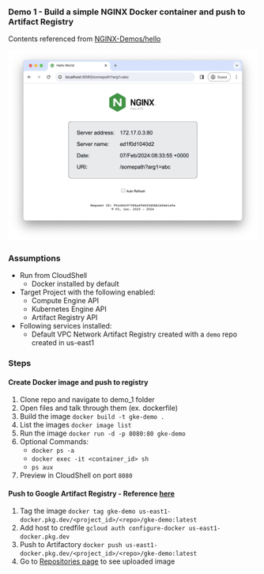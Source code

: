 ### Demo 1 - Build a simple NGINX Docker container and push to Artifact Registry
Contents referenced from [NGINX-Demos/hello](https://github.com/nginxinc/NGINX-Demos/tree/master/nginx-hello)

![hello](https://github.com/nginxinc/NGINX-Demos/blob/master/nginx-hello/hello.png?raw=true)

### Assumptions
- Run from CloudShell
    - Docker installed by default
- Target Project with the following enabled:    
    - Compute Engine API
    - Kubernetes Engine API
    - Artifact Registry API
- Following services installed: 
    - Default VPC Network
    Artifact Registry created with a `demo` repo created in us-east1

### Steps
#### Create Docker image and push to registry
1. Clone repo and navigate to demo_1 folder
2. Open files and talk through them (ex. dockerfile)
3. Build the image `docker build -t gke-demo .`
4. List the images `docker image list`
5. Run the image `docker run -d -p 8080:80 gke-demo`
6. Optional Commands: 
    - `docker ps -a`
    - `docker exec -it <container_id> sh`
    - `ps aux`
6. Preview in CloudShell on port `8080`

#### Push to Google Artifact Registry - Reference [here](https://cloud.google.com/artifact-registry/docs/docker/pushing-and-pulling#pushing)
1. Tag the image `docker tag gke-demo us-east1-docker.pkg.dev/<project_id>/<repo>/gke-demo:latest`
2. Add host to credfile `gcloud auth configure-docker us-east1-docker.pkg.dev`
3. Push to Artifactory `docker push us-east1-docker.pkg.dev/<project_id>/<repo>/gke-demo:latest`
4. Go to [Repositories page](https://console.cloud.google.com/artifacts?_ga=2.195332204.1964474193.1647886615-787155117.1645886534) to see uploaded image